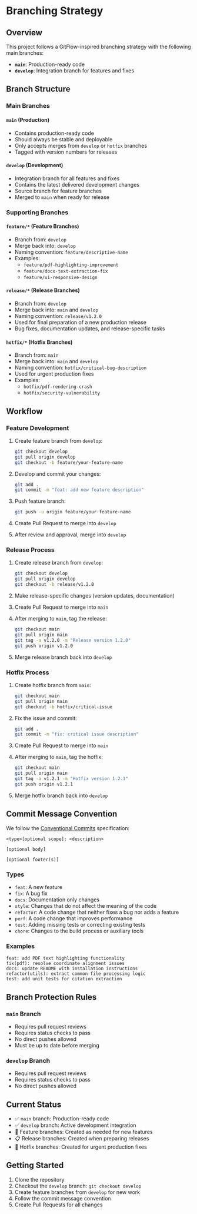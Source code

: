 # Branching Strategy

## Overview
This project follows a GitFlow-inspired branching strategy with the following main branches:

- **`main`**: Production-ready code
- **`develop`**: Integration branch for features and fixes

## Branch Structure

### Main Branches

#### `main` (Production)
- Contains production-ready code
- Should always be stable and deployable
- Only accepts merges from `develop` or `hotfix` branches
- Tagged with version numbers for releases

#### `develop` (Development)
- Integration branch for all features and fixes
- Contains the latest delivered development changes
- Source branch for feature branches
- Merged to `main` when ready for release

### Supporting Branches

#### `feature/*` (Feature Branches)
- Branch from: `develop`
- Merge back into: `develop`
- Naming convention: `feature/descriptive-name`
- Examples:
  - `feature/pdf-highlighting-improvement`
  - `feature/docx-text-extraction-fix`
  - `feature/ui-responsive-design`

#### `release/*` (Release Branches)
- Branch from: `develop`
- Merge back into: `main` and `develop`
- Naming convention: `release/v1.2.0`
- Used for final preparation of a new production release
- Bug fixes, documentation updates, and release-specific tasks

#### `hotfix/*` (Hotfix Branches)
- Branch from: `main`
- Merge back into: `main` and `develop`
- Naming convention: `hotfix/critical-bug-description`
- Used for urgent production fixes
- Examples:
  - `hotfix/pdf-rendering-crash`
  - `hotfix/security-vulnerability`

## Workflow

### Feature Development
1. Create feature branch from `develop`:
   ```bash
   git checkout develop
   git pull origin develop
   git checkout -b feature/your-feature-name
   ```

2. Develop and commit your changes:
   ```bash
   git add .
   git commit -m "feat: add new feature description"
   ```

3. Push feature branch:
   ```bash
   git push -u origin feature/your-feature-name
   ```

4. Create Pull Request to merge into `develop`

5. After review and approval, merge into `develop`

### Release Process
1. Create release branch from `develop`:
   ```bash
   git checkout develop
   git pull origin develop
   git checkout -b release/v1.2.0
   ```

2. Make release-specific changes (version updates, documentation)

3. Create Pull Request to merge into `main`

4. After merging to `main`, tag the release:
   ```bash
   git checkout main
   git pull origin main
   git tag -a v1.2.0 -m "Release version 1.2.0"
   git push origin v1.2.0
   ```

5. Merge release branch back into `develop`

### Hotfix Process
1. Create hotfix branch from `main`:
   ```bash
   git checkout main
   git pull origin main
   git checkout -b hotfix/critical-issue
   ```

2. Fix the issue and commit:
   ```bash
   git add .
   git commit -m "fix: critical issue description"
   ```

3. Create Pull Request to merge into `main`

4. After merging to `main`, tag the hotfix:
   ```bash
   git checkout main
   git pull origin main
   git tag -a v1.2.1 -m "Hotfix version 1.2.1"
   git push origin v1.2.1
   ```

5. Merge hotfix branch back into `develop`

## Commit Message Convention

We follow the [Conventional Commits](https://www.conventionalcommits.org/) specification:

```
<type>[optional scope]: <description>

[optional body]

[optional footer(s)]
```

### Types
- `feat`: A new feature
- `fix`: A bug fix
- `docs`: Documentation only changes
- `style`: Changes that do not affect the meaning of the code
- `refactor`: A code change that neither fixes a bug nor adds a feature
- `perf`: A code change that improves performance
- `test`: Adding missing tests or correcting existing tests
- `chore`: Changes to the build process or auxiliary tools

### Examples
```
feat: add PDF text highlighting functionality
fix(pdf): resolve coordinate alignment issues
docs: update README with installation instructions
refactor(utils): extract common file processing logic
test: add unit tests for citation extraction
```

## Branch Protection Rules

### `main` Branch
- Requires pull request reviews
- Requires status checks to pass
- No direct pushes allowed
- Must be up to date before merging

### `develop` Branch
- Requires pull request reviews
- Requires status checks to pass
- No direct pushes allowed

## Current Status
- ✅ `main` branch: Production-ready code
- ✅ `develop` branch: Active development integration
- 🔄 Feature branches: Created as needed for new features
- 📋 Release branches: Created when preparing releases
- 🚨 Hotfix branches: Created for urgent production fixes

## Getting Started
1. Clone the repository
2. Checkout the `develop` branch: `git checkout develop`
3. Create feature branches from `develop` for new work
4. Follow the commit message convention
5. Create Pull Requests for all changes
